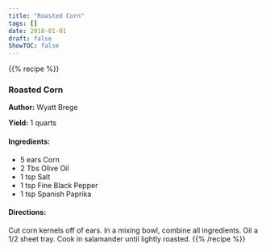 ```yaml
---
title: "Roasted Corn"
tags: []
date: 2018-01-01
draft: false
ShowTOC: false
---
```


{{% recipe %}}

### Roasted Corn

**Author:** Wyatt Brege

**Yield:** 1 quarts


#### Ingredients:

-   5 ears Corn
-   2 Tbs Olive Oil
-   1 tsp Salt
-   1 tsp Fine Black Pepper
-   1 tsp Spanish Paprika

#### Directions: 

Cut corn kernels off of ears.
In a mixing bowl, combine all ingredients.
Oil a 1/2 sheet tray.
Cook in salamander until lightly roasted.
{{% /recipe %}}

